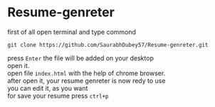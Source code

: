 # Resume-genreter  
first of all open terminal and type commond 

`git clone https://github.com/SaurabhDubey57/Resume-genreter.git`

press `Enter`
the file will be added on your desktop  
open it.  
open file `index.html` with the help of chrome browser.   
after open it, your resume genreter is now redy to use    
you can edit it, as you want       
for save your resume press `ctrl+p`      

